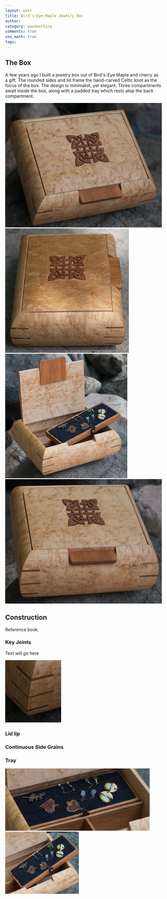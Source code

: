 ```yaml
---
layout: post
title: Bird's-Eye-Maple Jewelry Box
author:
category: woodworking
comments: true
use_math: true
tags: 
---
```


## The Box

A few years ago I built a jewelry box out of Bird's-Eye Maple and cherry as a
gift. The rounded sides and lid frame the hand-carved Celtic knot as the focus
of the box. The design is minimalist, yet elegant. Three compartments await
inside the box, along with a padded tray which rests atop the back compartment.

<div class="carouselContainer">
  <div class="variable-width">
    <div> <img src="/images/2015-10-06/jewelrybox_50_small.png"
               style="height:400px"/> </div>
    <div> <img src="/images/2015-10-06/jewelrybox_46_small.png"
               style="height:400px"/> </div>
    <div> <img src="/images/2015-10-06/jewelrybox_61_small.png"
               style="height:400px"/> </div>
    <div> <img src="/images/2015-10-06/jewelrybox_66_small.png"
               style="height:400px"/> </div>
  </div>
</div>

## Construction

Reference book.

### Key Joints

<p class="imageTextWrap">

 Text will go here

 <img src="/images/2015-10-06/keys_1.png" style="height:200px">

</p> 
<p class="endWrap"></p>

### Lid lip

### Continuous Side Grains

### Tray

<div class="carouselContainer">
  <div class="variable-width">
    <div> <img src="/images/2015-10-06/tray_1.png"
               style="height:200px"/> </div>
    <div> <img src="/images/2015-10-06/tray_2.png"
               style="height:200px"/> </div>
  </div>
</div>



